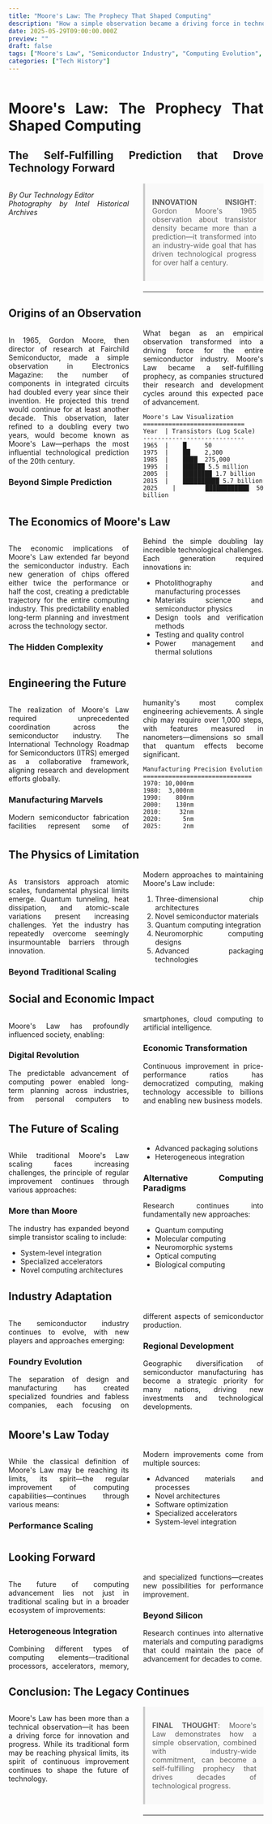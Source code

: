 ```yaml
---
title: "Moore's Law: The Prophecy That Shaped Computing"
description: "How a simple observation became a driving force in technology"
date: 2025-05-29T09:00:00.000Z
preview: ""
draft: false
tags: ["Moore's Law", "Semiconductor Industry", "Computing Evolution", "Technology Trends"]
categories: ["Tech History"]
---
```


<div class="two-column">

# Moore's Law: The Prophecy That Shaped Computing
## The Self-Fulfilling Prediction that Drove Technology Forward

*By Our Technology Editor*  
*Photography by Intel Historical Archives*

> **INNOVATION INSIGHT**: Gordon Moore's 1965 observation about transistor density became more than a prediction—it transformed into an industry-wide goal that has driven technological progress for over half a century.

-------------------

## Origins of an Observation

In 1965, Gordon Moore, then director of research at Fairchild Semiconductor, made a simple observation in Electronics Magazine: the number of components in integrated circuits had doubled every year since their invention. He projected this trend would continue for at least another decade. This observation, later refined to a doubling every two years, would become known as Moore's Law—perhaps the most influential technological prediction of the 20th century.

### Beyond Simple Prediction

What began as an empirical observation transformed into a driving force for the entire semiconductor industry. Moore's Law became a self-fulfilling prophecy, as companies structured their research and development cycles around this expected pace of advancement.

```ascii
Moore's Law Visualization
============================
Year  | Transistors (Log Scale)
----------------------------
1965  |    █     50
1975  |    ██    2,300
1985  |    ████  275,000
1995  |    ██████ 5.5 million
2005  |    ████████ 1.7 billion
2015  |    ██████████ 5.7 billion
2025  |    ████████████ 50 billion
```

## The Economics of Moore's Law

The economic implications of Moore's Law extended far beyond the semiconductor industry. Each new generation of chips offered either twice the performance or half the cost, creating a predictable trajectory for the entire computing industry. This predictability enabled long-term planning and investment across the technology sector.

### The Hidden Complexity

Behind the simple doubling lay incredible technological challenges. Each generation required innovations in:

- Photolithography and manufacturing processes
- Materials science and semiconductor physics
- Design tools and verification methods
- Testing and quality control
- Power management and thermal solutions

## Engineering the Future

The realization of Moore's Law required unprecedented coordination across the semiconductor industry. The International Technology Roadmap for Semiconductors (ITRS) emerged as a collaborative framework, aligning research and development efforts globally.

### Manufacturing Marvels

Modern semiconductor fabrication facilities represent some of humanity's most complex engineering achievements. A single chip may require over 1,000 steps, with features measured in nanometers—dimensions so small that quantum effects become significant.

```ascii
Manufacturing Precision Evolution
==============================
1970: 10,000nm
1980:  3,000nm
1990:    800nm
2000:    130nm
2010:     32nm
2020:      5nm
2025:      2nm
```

## The Physics of Limitation

As transistors approach atomic scales, fundamental physical limits emerge. Quantum tunneling, heat dissipation, and atomic-scale variations present increasing challenges. Yet the industry has repeatedly overcome seemingly insurmountable barriers through innovation.

### Beyond Traditional Scaling

Modern approaches to maintaining Moore's Law include:

1. Three-dimensional chip architectures
2. Novel semiconductor materials
3. Quantum computing integration
4. Neuromorphic computing designs
5. Advanced packaging technologies

## Social and Economic Impact

Moore's Law has profoundly influenced society, enabling:

### Digital Revolution

The predictable advancement of computing power enabled long-term planning across industries, from personal computers to smartphones, cloud computing to artificial intelligence.

### Economic Transformation

Continuous improvement in price-performance ratios has democratized computing, making technology accessible to billions and enabling new business models.

## The Future of Scaling

While traditional Moore's Law scaling faces increasing challenges, the principle of regular improvement continues through various approaches:

### More than Moore

The industry has expanded beyond simple transistor scaling to include:

- System-level integration
- Specialized accelerators
- Novel computing architectures
- Advanced packaging solutions
- Heterogeneous integration

### Alternative Computing Paradigms

Research continues into fundamentally new approaches:

- Quantum computing
- Molecular computing
- Neuromorphic systems
- Optical computing
- Biological computing

## Industry Adaptation

The semiconductor industry continues to evolve, with new players and approaches emerging:

### Foundry Evolution

The separation of design and manufacturing has created specialized foundries and fabless companies, each focusing on different aspects of semiconductor production.

### Regional Development

Geographic diversification of semiconductor manufacturing has become a strategic priority for many nations, driving new investments and technological developments.

## Moore's Law Today

While the classical definition of Moore's Law may be reaching its limits, its spirit—the regular improvement of computing capabilities—continues through various means:

### Performance Scaling

Modern improvements come from multiple sources:

- Advanced materials and processes
- Novel architectures
- Software optimization
- Specialized accelerators
- System-level integration

## Looking Forward

The future of computing advancement lies not just in traditional scaling but in a broader ecosystem of improvements:

### Heterogeneous Integration

Combining different types of computing elements—traditional processors, accelerators, memory, and specialized functions—creates new possibilities for performance improvement.

### Beyond Silicon

Research continues into alternative materials and computing paradigms that could maintain the pace of advancement for decades to come.

## Conclusion: The Legacy Continues

Moore's Law has been more than a technical observation—it has been a driving force for innovation and progress. While its traditional form may be reaching physical limits, its spirit of continuous improvement continues to shape the future of technology.

> **FINAL THOUGHT**: 
> Moore's Law demonstrates how a simple observation, 
> combined with industry-wide commitment, can become 
> a self-fulfilling prophecy that drives decades of 
> technological progress.

---



</div>

<style>
.two-column {
    column-count: 2;
    column-gap: 2em;
    text-align: justify;
    hyphens: auto;
}

.two-column h1, .two-column h2 {
    column-span: all;
}

.two-column pre {
    white-space: pre-wrap;
    break-inside: avoid;
}

blockquote {
    background: #f9f9f9;
    border-left: 4px solid #ccc;
    margin: 1.5em 0;
    padding: 1em;
    break-inside: avoid;
}

table {
    width: 100%;
    border-collapse: collapse;
    break-inside: avoid;
}

td, th {
    border: 1px solid #ddd;
    padding: 8px;
}
</style>
